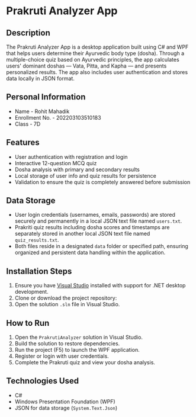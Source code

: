 # Prakruti Analyzer App

## Description

The Prakruti Analyzer App is a desktop application built using C# and WPF that helps users determine their Ayurvedic body type (dosha). Through a multiple-choice quiz based on Ayurvedic principles, the app calculates users' dominant doshas — Vata, Pitta, and Kapha — and presents personalized results. The app also includes user authentication and stores data locally in JSON format.

## Personal Information 
- Name - Rohit Mahadik
- Enrollment No. - 202203103510183
- Class - 7D

## Features

- User authentication with registration and login
- Interactive 12-question MCQ quiz
- Dosha analysis with primary and secondary results
- Local storage of user info and quiz results for persistence
- Validation to ensure the quiz is completely answered before submission

## Data Storage

- User login credentials (usernames, emails, passwords) are stored securely and permanently in a local JSON text file named `users.txt`.
- Prakriti quiz results including dosha scores and timestamps are separately stored in another local JSON text file named `quiz_results.txt`.
- Both files reside in a designated `data` folder or specified path, ensuring organized and persistent data handling within the application.

## Installation Steps

1. Ensure you have [Visual Studio](https://visualstudio.microsoft.com/) installed with support for .NET desktop development.
2. Clone or download the project repository:
3. Open the solution `.sln` file in Visual Studio.

## How to Run

1. Open the `PrakrutiAnalyzer` solution in Visual Studio.
2. Build the solution to restore dependencies.
3. Run the project (F5) to launch the WPF application.
4. Register or login with user credentials.
5. Complete the Prakruti quiz and view your dosha analysis.

## Technologies Used

- C#  
- Windows Presentation Foundation (WPF)  
- JSON for data storage (`System.Text.Json`)
